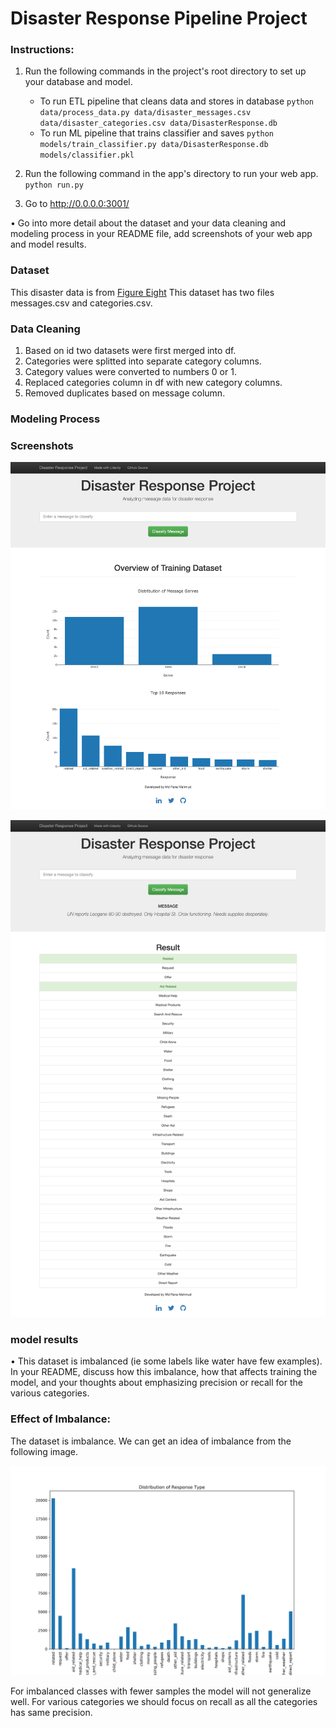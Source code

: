 # Disaster Response Pipeline Project

### Instructions:
1. Run the following commands in the project's root directory to set up your database and model.

    - To run ETL pipeline that cleans data and stores in database
        `python data/process_data.py data/disaster_messages.csv data/disaster_categories.csv data/DisasterResponse.db`
    - To run ML pipeline that trains classifier and saves
        `python models/train_classifier.py data/DisasterResponse.db models/classifier.pkl`

2. Run the following command in the app's directory to run your web app.
    `python run.py`

3. Go to http://0.0.0.0:3001/


•	Go into more detail about the dataset and your data cleaning and modeling process in your README file, add screenshots of your web app and model results.

### Dataset
This disaster data is from [Figure Eight](https://www.figure-eight.com/)
This dataset has two files messages.csv and categories.csv.
### Data Cleaning

1. Based on id two datasets were first merged into df.
2. Categories were splitted into separate category columns.
3. Category values were converted to numbers 0 or 1.
4. Replaced categories column in df with new category columns.
5. Removed duplicates based on message column.

### Modeling Process


### Screenshots

![Disaster Response Pipeline Home Page](img/page-1.png)

![Disaster Response Pipeline Result Page](img/page-2.png)

### model results


•	This dataset is imbalanced (ie some labels like water have few examples). In your README, discuss how this imbalance, how that affects training the model, and your thoughts about emphasizing precision or recall for the various categories.

### Effect of Imbalance:
The dataset is imbalance. We can get an idea of imbalance from the following image.

![Distribution of Response Category](img/distribution.png)

For imbalanced classes with fewer samples the model will not generalize well. For various categories we should focus on recall as all the categories has same precision.
